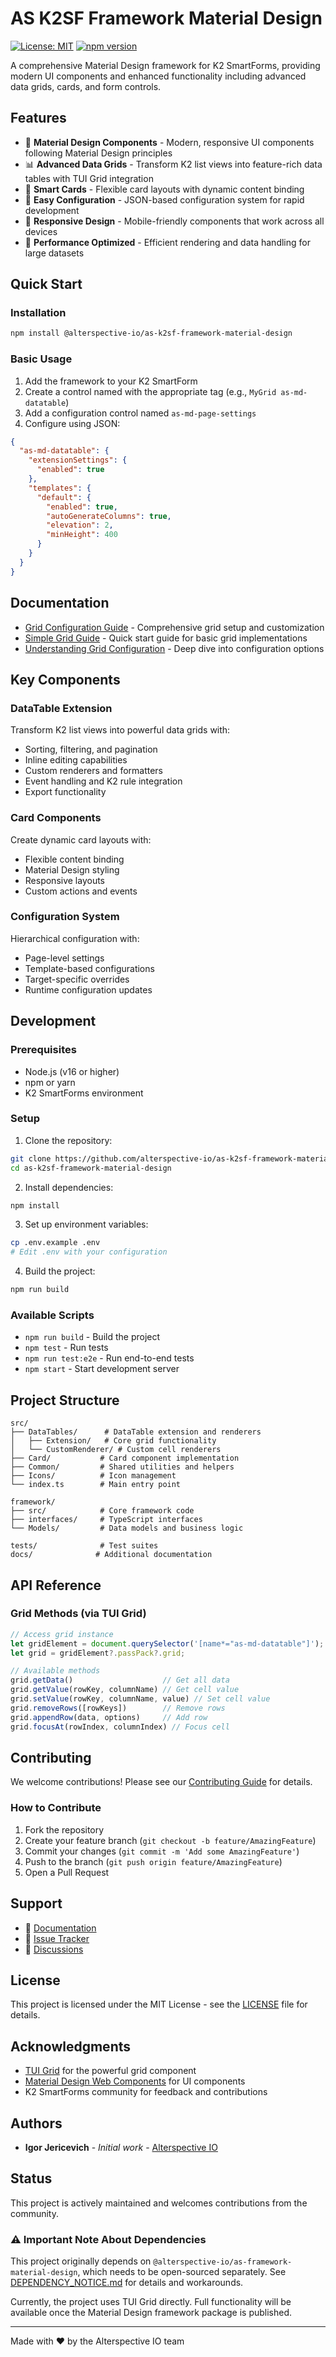 # AS K2SF Framework Material Design

[![License: MIT](https://img.shields.io/badge/License-MIT-yellow.svg)](https://opensource.org/licenses/MIT)
[![npm version](https://badge.fury.io/js/%40alterspective-io%2Fas-k2sf-framework-material-design.svg)](https://badge.fury.io/js/%40alterspective-io%2Fas-k2sf-framework-material-design)

A comprehensive Material Design framework for K2 SmartForms, providing modern UI components and enhanced functionality including advanced data grids, cards, and form controls.

## Features

- 🎨 **Material Design Components** - Modern, responsive UI components following Material Design principles
- 📊 **Advanced Data Grids** - Transform K2 list views into feature-rich data tables with TUI Grid integration
- 🎴 **Smart Cards** - Flexible card layouts with dynamic content binding
- 🔧 **Easy Configuration** - JSON-based configuration system for rapid development
- 📱 **Responsive Design** - Mobile-friendly components that work across all devices
- 🚀 **Performance Optimized** - Efficient rendering and data handling for large datasets

## Quick Start

### Installation

```bash
npm install @alterspective-io/as-k2sf-framework-material-design
```

### Basic Usage

1. Add the framework to your K2 SmartForm
2. Create a control named with the appropriate tag (e.g., `MyGrid as-md-datatable`)
3. Add a configuration control named `as-md-page-settings`
4. Configure using JSON:

```json
{
  "as-md-datatable": {
    "extensionSettings": {
      "enabled": true
    },
    "templates": {
      "default": {
        "enabled": true,
        "autoGenerateColumns": true,
        "elevation": 2,
        "minHeight": 400
      }
    }
  }
}
```

## Documentation

- [Grid Configuration Guide](./Grid-Configuration-Guide.md) - Comprehensive grid setup and customization
- [Simple Grid Guide](./Simple-Grid-Guide.md) - Quick start guide for basic grid implementations
- [Understanding Grid Configuration](./Understanding-Grid-Configuration.md) - Deep dive into configuration options

## Key Components

### DataTable Extension

Transform K2 list views into powerful data grids with:
- Sorting, filtering, and pagination
- Inline editing capabilities
- Custom renderers and formatters
- Event handling and K2 rule integration
- Export functionality

### Card Components

Create dynamic card layouts with:
- Flexible content binding
- Material Design styling
- Responsive layouts
- Custom actions and events

### Configuration System

Hierarchical configuration with:
- Page-level settings
- Template-based configurations
- Target-specific overrides
- Runtime configuration updates

## Development

### Prerequisites

- Node.js (v16 or higher)
- npm or yarn
- K2 SmartForms environment

### Setup

1. Clone the repository:
```bash
git clone https://github.com/alterspective-io/as-k2sf-framework-material-design.git
cd as-k2sf-framework-material-design
```

2. Install dependencies:
```bash
npm install
```

3. Set up environment variables:
```bash
cp .env.example .env
# Edit .env with your configuration
```

4. Build the project:
```bash
npm run build
```

### Available Scripts

- `npm run build` - Build the project
- `npm test` - Run tests
- `npm run test:e2e` - Run end-to-end tests
- `npm start` - Start development server

## Project Structure

```
src/
├── DataTables/      # DataTable extension and renderers
│   ├── Extension/   # Core grid functionality
│   └── CustomRenderer/ # Custom cell renderers
├── Card/           # Card component implementation
├── Common/         # Shared utilities and helpers
├── Icons/          # Icon management
└── index.ts        # Main entry point

framework/
├── src/            # Core framework code
├── interfaces/     # TypeScript interfaces
└── Models/         # Data models and business logic

tests/              # Test suites
docs/              # Additional documentation
```

## API Reference

### Grid Methods (via TUI Grid)

```javascript
// Access grid instance
let gridElement = document.querySelector('[name*="as-md-datatable"]');
let grid = gridElement?.passPack?.grid;

// Available methods
grid.getData()                    // Get all data
grid.getValue(rowKey, columnName) // Get cell value
grid.setValue(rowKey, columnName, value) // Set cell value
grid.removeRows([rowKeys])        // Remove rows
grid.appendRow(data, options)     // Add row
grid.focusAt(rowIndex, columnIndex) // Focus cell
```

## Contributing

We welcome contributions! Please see our [Contributing Guide](CONTRIBUTING.md) for details.

### How to Contribute

1. Fork the repository
2. Create your feature branch (`git checkout -b feature/AmazingFeature`)
3. Commit your changes (`git commit -m 'Add some AmazingFeature'`)
4. Push to the branch (`git push origin feature/AmazingFeature`)
5. Open a Pull Request

## Support

- 📖 [Documentation](https://github.com/alterspective-io/as-k2sf-framework-material-design/wiki)
- 🐛 [Issue Tracker](https://github.com/alterspective-io/as-k2sf-framework-material-design/issues)
- 💬 [Discussions](https://github.com/alterspective-io/as-k2sf-framework-material-design/discussions)

## License

This project is licensed under the MIT License - see the [LICENSE](LICENSE) file for details.

## Acknowledgments

- [TUI Grid](https://github.com/nhn/tui.grid) for the powerful grid component
- [Material Design Web Components](https://github.com/material-components/material-web) for UI components
- K2 SmartForms community for feedback and contributions

## Authors

- **Igor Jericevich** - *Initial work* - [Alterspective IO](https://github.com/alterspective-io)

## Status

This project is actively maintained and welcomes contributions from the community.

### ⚠️ Important Note About Dependencies

This project originally depends on `@alterspective-io/as-framework-material-design`, which needs to be open-sourced separately. See [DEPENDENCY_NOTICE.md](DEPENDENCY_NOTICE.md) for details and workarounds.

Currently, the project uses TUI Grid directly. Full functionality will be available once the Material Design framework package is published.

---

Made with ❤️ by the Alterspective IO team